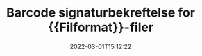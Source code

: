 ---
############################# Static ############################
layout: "auto-gen-signature"
date: 2022-03-01T15:12:22
draft: false
operation: Verify
signaturetype: Barcode
fileformat: Dotx
productName: Java
lang: no
productCode: java
otherformats: pdf doc docx docm dot dotm dotx odt ott rtf xls xlsx xlsm xlsb csv ods ots xltx xltm ppt pptx pps ppsx odp otp potx potm pptm ppsm png jpg bmp gif tiff svg webp wmf
breadcrumb: Put Barcode signature on Dotx for Java

############################# Head ############################
head_title: "Bekreftelse av Barcode signaturer for Dotx filer via Java"
head_description: "Bruk bare noen få linjer med Java-kode for å bekrefte Dotx-dokumenter og deres Barcode-signaturer."

############################# Header ############################
title: "Barcode signaturbekreftelse for {{Filformat}}-filer"
description: "API for Java gir mulighet til å bekrefte Barcode-signaturer i Dotx-dokumenter. Verifisering av e-signaturer i Dotx-dokumentene dine kan utføres raskt og enkelt."
bg_image: "https://cms.admin.containerize.com/templates/aspose/App_Themes/V3/images/bg/header1.png"
bg_overlay: false
button:
    enable: true

############################# SubMenu ############################
submenu:
    enable: true

    left:
        img_alt: "GroupDocs.Signature for Java"
        image: "https://cms.admin.containerize.com/templates/groupdocs/images/product-logos/90x90-noborder/groupdocs-signature-java.png"
        product: "GroupDocs.Signature"
        platform: "Java"



############################# About ############################
about:
    enable: true
    title: "Oppdag nye GroupDocs.Signature for Java API-funksjoner"
    content: |
        [GroupDocs.Signature for Java](https://products.groupdocs.com/signature/java/) API gir et bredt spekter av måter å behandle en rekke dokumentformater ved å bruke elektroniske signaturer. Mange typer digitale signaturer som tekster, bilder, digitale sertifikater, strekkoder, QR-koder, stempler eller metadata støttes. Kunder kan legge til, fjerne, redigere, validere eller søke i digitale signaturer i PDF-er, MS Word-dokumenter, MS Excel-arbeidsbøker, MS PowerPoint-presentasjoner, Adobe Photoshop-filer og ulike bildeformater. Utrolig mange tilleggsfunksjoner og innstillinger er tilgjengelige.
    

############################# Steps ############################
steps:
    enable: true
    title_left: "Slik validerer du Barcode-signaturer i {{Filformat}}-dokumentet ditt"
    content_left: |
        [GroupDocs.Signature for Java](https://products.groupdocs.com/signature/java/) inkluderer nyttige funksjoner som bekreftelse av Barcode-signaturer plassert på Dotx-dokumenter. Bruk denne muligheten uten å implementere ekstra kode.
        
        * For det første instansierer Signature-klassen som gir en konstruktørparameterbane til et dokument som skal verifiseres.
        * For det andre, opprett et nytt VerifyOptions-objekt og sett opp alle nødvendige egenskaper.
        * Til slutt påkaller du Signatures objektbekreftelsesmetode ved å sende VerifyOptions-forekomsten.
        * Behandle deretter bekreftelsesresultater.

    title_right: "Systemkrav"
    content_right: |
        GroupDocs.Signature for Java støttes på alle større plattformer og operativsystemer. Før du utfører koden nedenfor, sørg for at du har følgende forutsetninger installert på systemet ditt.

        * Operativsystemer: Microsoft Windows, Linux, MacOS
        * Utviklingsmiljøer: NetBeans, Intellij IDEA, Eclipse, etc.
        * Java runtime: J2SE 6.0 and above
        * Last ned den nyeste versjonen av GroupDocs.Signature for Java fra [Maven](https://repository.groupdocs.com/webapp/#/artifacts/browse/tree/General/repo/com/groupdocs/groupdocs-signature)
         
    code: |
        ```java    
                
        // Set up input Dotx file
        String filePath = "input.dotx";

        // Instantiate Signature for input file
        Signature signature = new Signature(filePath);

        //Provide verification options
        BarcodeVerifyOptions options = new BarcodeVerifyOptions();

        // process only specified page 
        options.setPageNumber(2);
        options.setAllPages(false);
        // specify text match type
        options.setMatchType(TextMatchType.Contains);
        // specify text pattern to search
        options.setText("Special signature");
                            
        // Verify document signatures
        VerificationResult result = signature.verify(options);

        //process result
        if (result.isValid())
        {
            //..
        }

        ```

############################# Demos ############################
demos:
    enable: true
    title: "Signering med Barcode signaturer Live Demo"
    content: |
       Legg til ulike elektroniske signaturer i Dotx-filen akkurat nå ved å gå til nettstedet [GroupDocs.Signature App](https://products.groupdocs.app/signature/family).          

############################# More Formats ############################
more_formats:
    enable: true
    title: "Bekreft andre Barcode-signaturer med Java"
    content: |
        "Verifikasjon av elektroniske signaturer plassert i ulike dokumenter. Sjekk kvaliteten på signaturene i de populære filformatene som vist nedenfor."
    format: 
       
       
back_to_top:
    enable: true
---